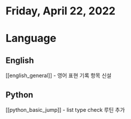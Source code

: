 # Friday, April 22, 2022
# Language
## English
[[english_general]] - 영어 표현 기록 항목 신설  
## Python
[[python_basic_jump]] - list type check 루틴 추가  
